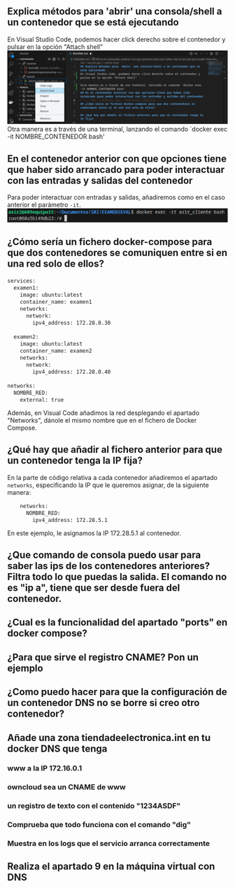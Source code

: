 ## Explica métodos para 'abrir' una consola/shell a un contenedor que se está ejecutando
En Visual Studio Code, podemos hacer click derecho sobre el contenedor y pulsar en la opción "Attach shell"
![VSCode attach shell](/img/1a.png)
Otra manera es a través de una terminal, lanzando el comando `docker exec -it NOMBRE_CONTENEDOR bash'

## En el contenedor anterior con que opciones tiene que haber sido arrancado para poder interactuar con las entradas y salidas del contenedor
Para poder interactuar con entradas y salidas, añadiremos como en el caso anterior el parámetro `-it`.
![Interactuando con el contenedor](/img/2a.png)
## ¿Cómo sería un fichero docker-compose para que dos contenedores se comuniquen entre si en una red solo de ellos?
```
services:
  examen1:
    image: ubuntu:latest
    container_name: examen1
    networks:
      network:
        ipv4_address: 172.28.0.30

  examen2:
    image: ubuntu:latest
    container_name: examen2
    networks:
      network:
        ipv4_address: 172.28.0.40

networks:
  NOMBRE_RED:
    external: true
```
Además, en Visual Code añadimos la red desplegando el apartado "Networks", dánole el mismo nombre que en el fichero de Docker Compose.
## ¿Qué hay que añadir al fichero anterior para que un contenedor tenga la IP fija?
En la parte de código relativa a cada contenedor añadiremos el apartado `networks`, especificando la IP que le queremos asignar, de la siguiente manera:
```
    networks:
      NOMBRE_RED:
        ipv4_address: 172.28.5.1
```
En este ejemplo, le asignamos la IP 172.28.5.1 al contenedor.
## ¿Que comando de consola puedo usar para saber las ips de los contenedores anteriores? Filtra todo lo que puedas la salida. El comando no es "ip a", tiene que ser desde fuera del contenedor.

## ¿Cual es la funcionalidad del apartado "ports" en docker compose?
 
## ¿Para que sirve el registro CNAME? Pon un ejemplo

## ¿Como puedo hacer para que la configuración de un contenedor DNS no se borre si creo otro contenedor?

## Añade una zona tiendadeelectronica.int en tu docker DNS que tenga
### www a la IP 172.16.0.1
### owncloud sea un CNAME de www
### un registro de texto con el contenido "1234ASDF"
### Comprueba que todo funciona con el comando "dig"
### Muestra en los logs que el servicio arranca correctamente

## Realiza el apartado 9 en la máquina virtual con DNS
